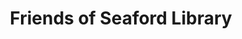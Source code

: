 ---
gid: friends-of-seaford-library
title: Friends of Seaford Library
name: Friends of Seaford Library
type: community
website_url: 'http://seaford.lib.de.us/friends/'
logo_url: 'https://www.govhack.org/wp-content/uploads/2016/07/friends_of_seaford_library.png'
sponsor_level: In Kind Sponsor
sponsor_level_id: in-kind
sponsor_level_desc: In-Kind Sponsors
jurisdiction: sa
events:
  - onkaparinga
is_sponsor: true
---